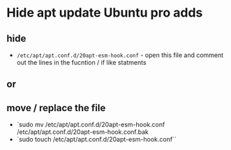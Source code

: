 #  Hide apt update Ubuntu pro adds

## hide
- `/etc/apt/apt.conf.d/20apt-esm-hook.conf` - open this file and comment out the lines in the fucntion / if like statments

## or

## move / replace the file
- `sudo mv /etc/apt/apt.conf.d/20apt-esm-hook.conf /etc/apt/apt.conf.d/20apt-esm-hook.conf.bak
- `sudo touch /etc/apt/apt.conf.d/20apt-esm-hook.conf``
